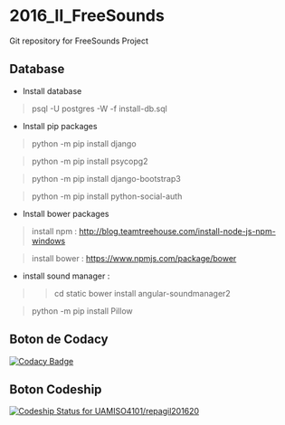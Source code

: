 # 2016_II_FreeSounds
Git repository for FreeSounds Project

## Database

* Install database

> psql -U postgres -W -f install-db.sql

* Install pip packages

> python -m pip install django

> python -m pip install psycopg2

> python -m pip install django-bootstrap3

> python -m pip install python-social-auth

* Install bower packages

> install npm : http://blog.teamtreehouse.com/install-node-js-npm-windows

> install bower : https://www.npmjs.com/package/bower

* install sound manager : 

>> cd static
>> bower install angular-soundmanager2

> python -m pip install Pillow

## Boton de Codacy

[![Codacy Badge](https://api.codacy.com/project/badge/Grade/628c93408e1a450d9d9448fef4908c6b)](https://www.codacy.com/app/da-saavedra/repagil201620?utm_source=github.com&amp;utm_medium=referral&amp;utm_content=UAMISO4101/repagil201620&amp;utm_campaign=Badge_Grade)

## Boton Codeship
[ ![Codeship Status for UAMISO4101/repagil201620](https://app.codeship.com/projects/acc4af60-82e0-0134-2f9e-469fd5f7d27c/status?branch=develop)](https://app.codeship.com/projects/182623)

